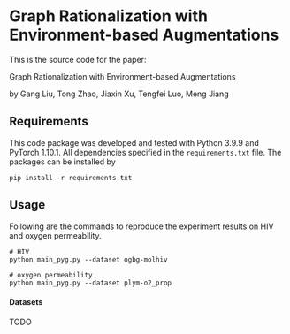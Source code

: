 Graph Rationalization with Environment-based Augmentations
====

This is the source code for the paper:

Graph Rationalization with Environment-based Augmentations

by Gang Liu, Tong Zhao, Jiaxin Xu, Tengfei Luo, Meng Jiang

## Requirements

This code package was developed and tested with Python 3.9.9 and PyTorch 1.10.1. All dependencies specified in the ```requirements.txt``` file. The packages can be installed by
```
pip install -r requirements.txt
```

## Usage

Following are the commands to reproduce the experiment results on HIV and oxygen permeability.

```
# HIV
python main_pyg.py --dataset ogbg-molhiv

# oxygen permeability
python main_pyg.py --dataset plym-o2_prop
```

#### Datasets

TODO